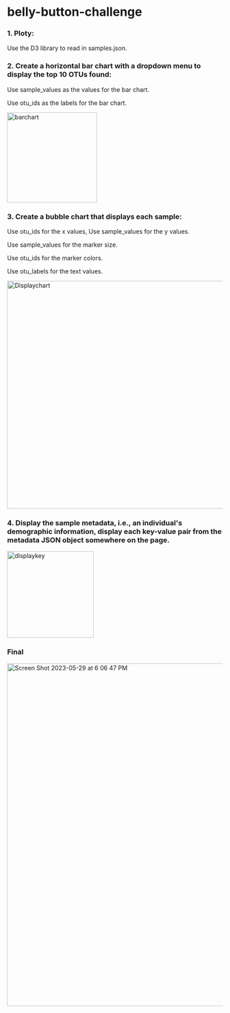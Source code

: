 # belly-button-challenge

### 1. Ploty:

Use the D3 library to read in samples.json.

### 2. Create a horizontal bar chart with a dropdown menu to display the top 10 OTUs found:

Use sample_values as the values for the bar chart.

Use otu_ids as the labels for the bar chart.

<img width="210" alt="barchart" src="https://github.com/Cheryl277/belly-button-challenge/assets/120348065/8d7ff7ae-2815-4b77-b15f-1520063c444b">

### 3. Create a bubble chart that displays each sample:

Use otu_ids for the x values, Use sample_values for the y values.

Use sample_values for the marker size.

Use otu_ids for the marker colors.

Use otu_labels for the text values.

<img width="532" alt="Displaychart" src="https://github.com/Cheryl277/belly-button-challenge/assets/120348065/a1d1bb93-c4d8-4c8f-9a96-e287fd0d4fb6">

### 4. Display the sample metadata, i.e., an individual's demographic information, display each key-value pair from the metadata JSON object somewhere on the page.

<img width="202" alt="displaykey" src="https://github.com/Cheryl277/belly-button-challenge/assets/120348065/d348bc0c-f644-45cc-ac4b-1d949f062bfb">

### Final

<img width="800" alt="Screen Shot 2023-05-29 at 6 06 47 PM" src="https://github.com/Cheryl277/belly-button-challenge/assets/120348065/0eba54ed-b16b-4da2-b88c-3178bfe900c0">



